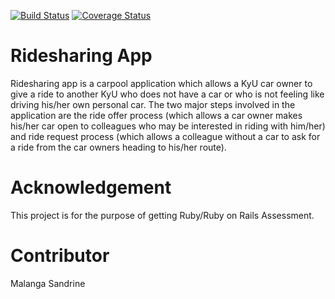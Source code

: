 [![Build Status](https://travis-ci.org/me-x-mi/Ridesharing-App.svg?branch=master)](https://travis-ci.org/me-x-mi/Ridesharing-App)
[![Coverage Status](https://coveralls.io/repos/github/me-x-mi/Ridesharing-App/badge.svg?branch=master)](https://coveralls.io/github/me-x-mi/Ridesharing-App?branch=master)
# Ridesharing App

Ridesharing app is a carpool application which allows a KyU car owner to give a ride to another KyU who does not have a car or who is not feeling like driving his/her own personal car. The two major steps involved in the application are the ride offer process (which allows a car owner makes his/her car open to colleagues who may be interested in riding with him/her)  and ride request process (which allows a colleague without a car to ask for a ride from the car owners heading to his/her route).

# Acknowledgement

This project is for the purpose of getting Ruby/Ruby on Rails Assessment. 

# Contributor 

Malanga Sandrine

